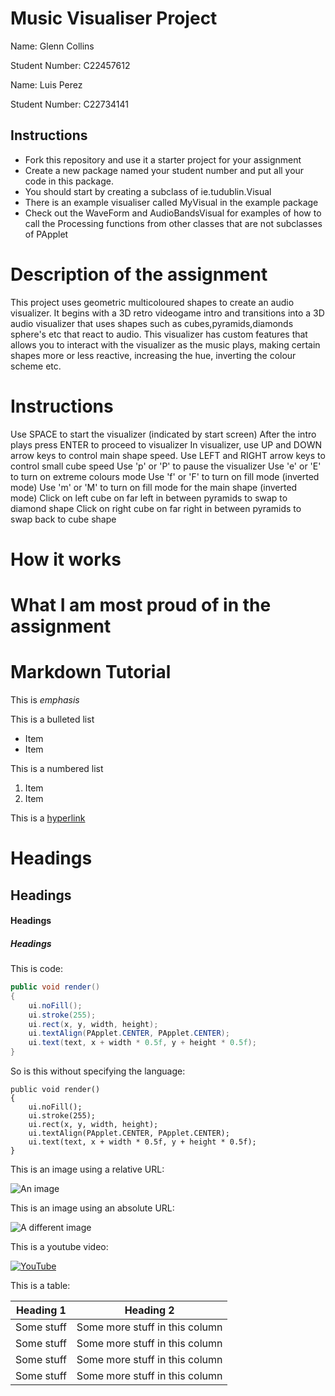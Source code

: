 # Music Visualiser Project

Name: Glenn Collins

Student Number: C22457612

Name: Luis Perez

Student Number: C22734141

## Instructions
- Fork this repository and use it a starter project for your assignment
- Create a new package named your student number and put all your code in this package.
- You should start by creating a subclass of ie.tudublin.Visual
- There is an example visualiser called MyVisual in the example package
- Check out the WaveForm and AudioBandsVisual for examples of how to call the Processing functions from other classes that are not subclasses of PApplet

# Description of the assignment
This project uses geometric multicoloured shapes to create an audio visualizer. It begins with a 3D retro videogame intro and transitions into a 3D audio visualizer 
that uses shapes such as cubes,pyramids,diamonds sphere's etc that react to audio. This visualizer has custom features that allows you to interact with the visualizer as the music plays, making certain shapes more or less reactive, increasing the hue, inverting the colour scheme etc.

# Instructions
Use SPACE to start the visualizer (indicated by start screen)
After the intro plays press ENTER to proceed to visualizer
In visualizer, use UP and DOWN arrow keys to control main shape speed.
Use LEFT and RIGHT arrow keys to control small cube speed
Use 'p' or 'P' to pause the visualizer
Use 'e' or 'E' to turn on extreme colours mode
Use 'f' or 'F' to turn on fill mode (inverted mode)
Use 'm' or 'M' to turn on fill mode for the main shape (inverted mode)
Click on left cube on far left in between pyramids to swap to diamond shape
Click on right cube on far right in between pyramids to swap back to cube shape

# How it works

# What I am most proud of in the assignment

# Markdown Tutorial

This is *emphasis*

This is a bulleted list

- Item
- Item

This is a numbered list

1. Item
1. Item

This is a [hyperlink](http://bryanduggan.org)

# Headings
## Headings
#### Headings
##### Headings

This is code:

```Java
public void render()
{
	ui.noFill();
	ui.stroke(255);
	ui.rect(x, y, width, height);
	ui.textAlign(PApplet.CENTER, PApplet.CENTER);
	ui.text(text, x + width * 0.5f, y + height * 0.5f);
}
```

So is this without specifying the language:

```
public void render()
{
	ui.noFill();
	ui.stroke(255);
	ui.rect(x, y, width, height);
	ui.textAlign(PApplet.CENTER, PApplet.CENTER);
	ui.text(text, x + width * 0.5f, y + height * 0.5f);
}
```

This is an image using a relative URL:

![An image](images/p8.png)

This is an image using an absolute URL:

![A different image](https://bryanduggandotorg.files.wordpress.com/2019/02/infinite-forms-00045.png?w=595&h=&zoom=2)

This is a youtube video:

[![YouTube](http://img.youtube.com/vi/J2kHSSFA4NU/0.jpg)](https://www.youtube.com/watch?v=J2kHSSFA4NU)

This is a table:

| Heading 1 | Heading 2 |
|-----------|-----------|
|Some stuff | Some more stuff in this column |
|Some stuff | Some more stuff in this column |
|Some stuff | Some more stuff in this column |
|Some stuff | Some more stuff in this column |

